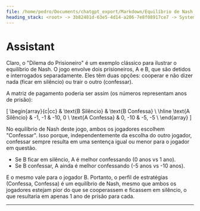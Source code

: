 ```yaml
---
file: /home/pedro/Documents/chatgpt_export/Markdown/Equilíbrio de Nash explicado.md
heading_stack: <root> -> 3b82481d-63e5-4d14-a206-7e8f08917ce7 -> System -> bd7032a3-8956-4632-ab9c-a01fcd623200 -> System -> aaa2817f-485e-4029-8bcc-e22795f2b520 -> User -> 0af197a2-2d3e-44db-87ef-f7e1e1bf7689 -> Assistant -> aaa29528-a303-4f0c-919a-a424bd7e415c -> User -> 5374bac8-7a8d-4b7d-a24c-cde59c531c04 -> Assistant
---
```

# Assistant

Claro, o "Dilema do Prisioneiro" é um exemplo clássico para ilustrar o equilíbrio de Nash. O jogo envolve dois prisioneiros, A e B, que são detidos e interrogados separadamente. Eles têm duas opções: cooperar e não dizer nada (ficar em silêncio) ou trair o outro (confessar).

A matriz de pagamento poderia ser assim (os números representam anos de prisão):

\[
\begin{array}{c|cc}
 & \text{B Silêncio} & \text{B Confessa} \\
\hline
\text{A Silêncio} & -1, -1 & -10, 0 \\
\text{A Confessa} & 0, -10 & -5, -5 \\
\end{array}
\]

No equilíbrio de Nash deste jogo, ambos os jogadores escolhem "Confessar". Isso porque, independentemente da escolha do outro jogador, confessar sempre resulta em uma sentença igual ou menor para o jogador em questão.

- Se B ficar em silêncio, A é melhor confessando (0 anos vs 1 ano).
- Se B confessar, A ainda é melhor confessando (-5 anos vs -10 anos).

E o mesmo vale para o jogador B. Portanto, o perfil de estratégias (Confessa, Confessa) é um equilíbrio de Nash, mesmo que ambos os jogadores estejam pior do que se cooperassem e ficassem em silêncio, o que resultaria em apenas 1 ano de prisão para cada.

---
